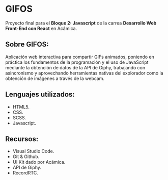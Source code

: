 # GIFOS
Proyecto final para el **Bloque 2: Javascript** de la carrea **Desarrollo Web Front-End con React** en Acámica.

## Sobre GIFOS:
Aplicación web interactiva para compartir GIFs animados, poniendo en práctica los fundamentos de la programación y el uso de JavaScript mediante la obtención de datos de la API de Giphy, trabajando con asincronismo y aprovechando herramientas nativas del explorador como la obtención de imágenes a través de la webcam.

## Lenguajes utilizados:
* HTML5.
* CSS.
* SCSS.
* Javascript.

## Recursos:
* Visual Studio Code.
* Git & Github.
* UI Kit dado por Acámica.
* API de Giphy.
* RecordRTC.
